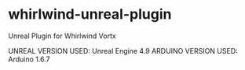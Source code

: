 # whirlwind-unreal-plugin
Unreal Plugin for Whirlwind Vortx

UNREAL VERSION USED: Unreal Engine 4.9
ARDUINO VERSION USED: Arduino 1.6.7
